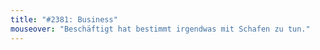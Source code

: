 ```yaml
---
title: "#2381: Business"
mouseover: "Beschäftigt hat bestimmt irgendwas mit Schafen zu tun."
---
```

